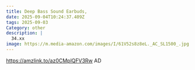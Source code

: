 ```yaml
---
title: Deep Bass Sound Earbuds,
date: 2025-09-04T10:24:37.409Z
tags: 2025-09-03
Category: other
description: |
  34.xx
image: https://m.media-amazon.com/images/I/61V52s8z8eL._AC_SL1500_.jpg
---
```

https://amzlink.to/az0CMplQFV3Rw
AD
